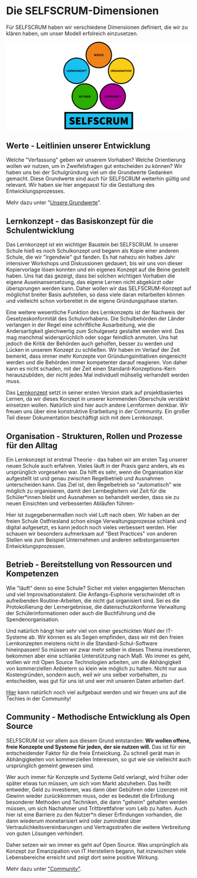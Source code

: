 # Die SELFSCRUM-Dimensionen

Für SELFSCRUM haben wir verschiedene Dimensionen definiert, die wir zu klären haben, um unser Modell erfolreich einzusetzen.

![Dimensionen von SELFSCRUM](./drivers.png)

## Werte - Leitlinien unserer Entwicklung

Welche "Verfassung" geben wir unserem Vorhaben? Welche Orientierung wollen wir nutzen, um in Zweifelsfragen gut entscheiden zu können? Wir haben uns bei der Schulgründung viel um die Grundwerte Gedanken gemacht. Diese Grundwerte sind auch für SELFSCRUM weiterhin gültig und relevant. Wir haben sie hier angepasst für die Gestaltung des Entwicklungsprozesses.

Mehr dazu unter "[Unsere Grundwerte](./values.md)".

## Lernkonzept - das Basiskonzept für die Schulentwicklung

Das Lernkonzept ist ein wichtiger Baustein bei SELFSCRUM. In unserer Schule hieß es noch Schulkonzept und begann als Kopie einer anderen Schule, die wir "irgendwie" gut fanden. Es hat nahezu ein halbes Jahr intensiver Workshops und Diskussionen gedauert, bis wir uns von dieser Kopiervorlage lösen konnten und ein eigenes Konzept auf die Beine gestellt haben. Uns hat das gezeigt, dass bei solchen wichtigen Vorhaben die eigene Auseinansersetzung, das eigene Lernen nicht abgekürzt oder übersprungen werden kann. Daher wollen wir das SELFSCRUM-Konzept auf möglichst breiter Basis aufstellen, so dass viele daran mitarbeiten können und vielleicht schon vorbereitet in die eigene Gründungsphase starten.

Eine weitere wesentliche Funktion des Lernkonzepts ist der Nachweis der Gesetzeskonformität des Schulvorhabens. Die Schulbehörden der Länder verlangen in der Regel eine schriftliche Ausarbeitung, wie die Andersartigkeit gleichwertig zum Schulgesetz gestaltet werden wird. Das mag manchmal widersprüchlich oder sogar feindlich anmuten. Uns hat jedoch die Kritik der Behörden auch geholfen, besser zu werden und Lücken in unserem Konzept zu schließen. Wir haben im Verlauf der Zeit bemerkt, dass immer mehr Konzepte von Gründungsinitiativen eingereicht werden und die Behörden immer kompetenter darauf reagieren. Von daher kann es nicht schaden, mit der Zeit einen Standard-Konzeptions-Kern herauszubilden, der nicht jedes Mal individuell mühselig verhandelt werden muss.

Das [Lernkonzept](../model/model.md) setzt in seiner ersten Version stark auf projektbasiertes Lernen, da wir dieses Konzept in unserer kommenden Oberschule verstärkt einsetzen wollen. Natürlich sind hier auch andere Lernformen denkbar. Wir freuen uns über eine konstruktive Erarbeitung in der Community. Ein großer Teil dieser Dokumentation beschäftigt sich mit dem Lernkonzept.

## Organisation - Strukturen, Rollen und Prozesse für den Alltag

Ein Lernkonzept ist erstmal Theorie - das haben wir am ersten Tag unserer neuen Schule auch erfahren. Vieles läuft in der Praxis ganz anders, als es ursprünglich vorgesehen war. Da hilft es sehr, wenn die Organisation klar aufgestellt ist und genau zwischen Regelbetrieb und Ausnahmen unterscheiden kann. Das Ziel ist, den Regelbetrieb so "automatisch" wie möglich zu organisieren, damit den Lernbegleitern viel Zeit für die Schüler*innen bleibt und Ausnahmen so behandelt werden, dass sie zu neuen Einsichten und verbesserten Abläufen führen-

Hier ist zugegebenermaßen noch viel Luft nach oben. Wir haben an der freien Schule Ostfriesland schon einige Verwaltungsprozesse schlank und digital aufgesetzt, es kann jedoch noch vieles verbessert werden. Hier schauen wir besonders aufmerksam auf "Best Practices" von anderen Stellen wie zum Beispiel Unternehmen und anderen selbstorganisierten Entwicklungsprozessen. 

## Betrieb - Bereitstellung von Ressourcen und Kompetenzen

Wie "läuft" denn so eine Schule? Sicher mit vielen engagierten Menschen und viel Improvisationstalent. Die Anfangs-Euphorie verschwindet oft in aufreibenden Routine-Arbeiten, die nicht gut organisiert sind. Sei es die Protokollierung der Lernergebnisse, die datenschutzkonforme Verwaltung der Schülerinformationen oder auch die Buchführung und die Spendenorganisation.

Und natürlich hängt hier sehr viel von einer geschickten Wahl der IT-Systeme ab. Wir können es als Segen empfinden, dass wir mit den freien Lernkonzepten meistens nicht in die Standard-Schul-Software hineinpassen! So müssen wir zwar mehr selber in dieses Thema investieren, bekommen aber eine schlanke Unterstützung nach Maß. Wo immer es geht, wollen wir mit Open Source Technologien arbeiten, um die Abhängigkeit von kommerziellen Anbietern so klein wie möglich zu halten. Nicht nur aus Kostengründen, sondern auch, weil wir uns selber vorbehalten, zu entscheiden, was gut für uns ist und wer mit unseren Daten arbeiten darf.

[Hier](../betrieb/betrieb.md) kann natürlich noch viel aufgebaut werden und wir freuen uns auf die Techies in der Community!

## Community - Methodische Entwicklung als Open Source

SELFSCRUM ist vor allem aus diesem Grund entstanden: **Wir wollen offene, freie Konzepte und Systeme für jeden, der sie nutzen will.** Das ist für ein entscheidender Faktor für die freie Entwickung. Zu schnell gerät man in Abhängigkeiten von kommerziellen Interessen, so gut wie sie vielleicht auch ursprünglich gemeint gewesen sind. 

Wer auch immer für Konzepte und Systeme Geld verlangt, wird früher oder später etwas tun müssen, um sich vom Markt abzuheben. Das heißt entweder, Geld zu investieren, was dann über Gebühren oder Lizenzen mit Gewinn wieder zurückkommen muss, oder es bedeutet die Erfindung besonderer Methoden und Techniken, die dann "geheim" gehalten werden müssen, um sich Nachahmer und Trittbrettfahrer vom Leib zu halten. Auch hier ist eine Barriere zu den Nutzer*n dieser Erfindungen vorhanden, die dann wiederum monetarisiert wird oder zumindest über Vertraulichkeitsvereinbarungen und Vertragsstrafen die weitere Verbreitung von guten Lösungen verhindert. 

Daher setzen wir wo immer es geht auf Open Source. Was ursprünglich als Konzept zur Emanzipation von IT Herstellern begann, hat inzwischen viele Lebensbereiche erreicht und zeigt dort seine positive Wirkung. 

Mehr dazu unter ["Community"](../community/community.md).
